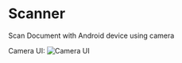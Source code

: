 # Scanner
Scan Document with Android device using camera

Camera UI:
![Camera UI](https://user-images.githubusercontent.com/36228523/91321531-58642180-e7dc-11ea-8a21-423fe41ad497.png)
